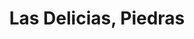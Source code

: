 ---
title: Las Delicias, Piedras
nombre_comunidad: Las Delicias, Piedras
municipio: Tarazá
departamento: Antioquia
descripcion: >-
  Las Delicias Piedras se encuentra ubicada en la llamada troncal de occidente a
  cinco minutos del Municipio de Tarazá. Una parte de a población vive en en
  centro poblado y otras al borde de carretera.  A pesar de ello, logran llegar
  a las familias que no están en el centro poblado con información e involucran
  a los habitantes en diferentes iniciativas de la junta. Esto evidencia que hay
  un nivel de cohesión comunitaria significativo, en tanto, promueven el sentido
  de pertenencia con la vereda. 

  La pandemia del covid-19 y las contingencias ocasionadas por la hidroeléctrica
  han afectado a la población en general dando lugar a la zozobra. 
num_personas: 1000
num_familias: 200
min_distancia_casco_urbano: 10
km_distancia_casco_urbano: 5
vias_acceso: >-
  Vía terrestre de Medellín, por la vía a la costa Atlántica, a 10 minutos antes
  de casco urbano de Tarazá. La caseta comunal se encuentra  a 3 minutos de la
  troncal. 
infraestructura_comunitaria:
  - Caseta comunitaria
  - ' Parroquia'
  - Puesto de salud (médico va cada 15 días)
  - Cancha  fútbol
  - ' Lugares turísticos.'
notas_infraestructura_comunitaria: null
liderazgo_comunidad:
  - >-
    Es una comunidad con liderazgo importantes.

    Liderazgo tradicional:  este tipo de líder guía a las personas a realizar
    tareas para las cuales ellas mismas no harían por cuenta propia
  - ' por ejemplo: participar en actividades'
  - >2-
     gestionar espacios y recursos.
    Liderazgo de mujeres: se identificaron mujeres de la comunidad que trabajan
    o han realizado acciones para fortalecer el bienestar comunitario
  - >2-
     es el caso de expresidentas de la JAC de los barrios y la actual líder encargada del adulto mayor. También en este rol esta la cacica del resguardo indígena y la presidenta del concejo comunitario.
    Existen liderazgos masculinos como el presidente de JAC; secretarios y
    sabios del resguardo indígena. Con respecto a los jóvenes existe un líder
    comunitario encargado del trabajo con esta población.
inclusion_diversidad_genero: >-
  Población multicultural donde se evidencian relaciones interétnicas,. En el
  mismo territorio confluye población afrodescendiente, población indígena Zenú
  y población campesina. Se evidencia una población joven activa organizada y
  con capacidad de autogestión. Las mujeres se destacan por agruparse en
  asociaciones productivas y que van en línea de la seguridad alimentaria y el
  cuidado del territorio.
comentarios_conectividad: Acceso las señales de todos los operadores.
punto_SOLE: Caseta Comunal
comentarios_punto_SOLE:
  - >-
    https://padlet.com/lasdeliciascomunidad/sole-comunidad-las-delicias-piedras-sheap633o5mwyexj
ppales_actividades_economicas_vocacion_productiva:
  - Agricultura
  - ' Ganadería'
  - ' Minería'
  - ' Especies menores (avicultura)'
  - Piscicultura.
comentarios_ppales_actividades_economicas_vocacion_productiva: null
comunidad_sostenible_uso_suelo: Suelo con vocación agropecuaria y minería.
org_con_proyeccion: []
servicios_publicos_comunidades_focalizadas: []
comunidades_focalizadas_educacion_infraestructura_educativa:
  - >-
    Institución educativa de preescolar hasta 10° (300 estudiantes
    aproximadamente) y jornadas sabatinas
comunidades_focalizadas_practicas_organizativas: []
conectividad_minima: Regular
iniciativas_priorizadas:
  - >-
    Fortalecimiento de la piscicultura en la comunidad Las Delicias piedras con
    visión de cadena productiva y sostenible ambiental; económica y socialmente
org_focalizada: []
riesgo: null
otros_programas_USAID:
  - Programa Jovenes resilientes ACDIVOCA
alianzas_colaboradores: []
posibilidad_iniciativas_conjuntas_aliados_2: []
actividades_ocio:
  - Torneos de futbol
  - ' fiestas patronales Perpetuó Socorro'
  - ' Virgen del Carmen'
  - ' San Isidro'
  - ' fiesta popular de herencia paisa'
medios_comunicacion_narrativas_locales:
  - "Red de comunicaciones Bajo Cauca- Semillero El Jardín\t"
num_visitas_realizadas: null
num_diagnosticos_rurales_participativos_realizados: null
infraestructura_salud_atencion_psicosocial: []
notas_infraestructura_salud_atencion_psicosocial: >-
  Gracias al convenio USAID - OIM - HOMO, el ESE HOSPITAL SAN ANTONIO en la
  cabecera municipal ofrece servicio de telemedicina para psiquiatría y
  psicología. También ya habilitó el servicio presencial de fisioterapia,
  terapia ocupacional y fonoaudiología.
num_visitas_predio: null
url: /comunidad-focalizada/las-delicias-piedras
layout: single
download_file: /reportes/las-delicias-piedras.pdf

---